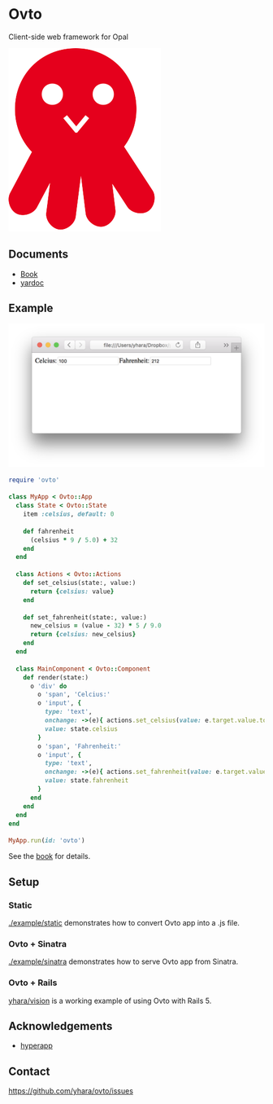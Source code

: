 # Ovto

Client-side web framework for Opal

![logo](ovtologo.png)

## Documents

- [Book](https://yhara.github.io/ovto/)
- [yardoc](https://yhara.github.io/ovto/api/)

## Example

![screenshot](screenshot.png)

```rb
require 'ovto'

class MyApp < Ovto::App
  class State < Ovto::State
    item :celsius, default: 0

    def fahrenheit
      (celsius * 9 / 5.0) + 32
    end
  end

  class Actions < Ovto::Actions
    def set_celsius(state:, value:)
      return {celsius: value}
    end

    def set_fahrenheit(state:, value:)
      new_celsius = (value - 32) * 5 / 9.0
      return {celsius: new_celsius}
    end
  end

  class MainComponent < Ovto::Component
    def render(state:)
      o 'div' do
        o 'span', 'Celcius:'
        o 'input', {
          type: 'text',
          onchange: ->(e){ actions.set_celsius(value: e.target.value.to_i) },
          value: state.celsius
        }
        o 'span', 'Fahrenheit:'
        o 'input', {
          type: 'text',
          onchange: ->(e){ actions.set_fahrenheit(value: e.target.value.to_i) },
          value: state.fahrenheit
        }
      end
    end
  end
end

MyApp.run(id: 'ovto')
```

See the [book](https://yhara.github.io/ovto/guides/tutorial.html) for details.

## Setup

### Static

[./example/static](./example/static) demonstrates how to convert Ovto app
into a .js file.

### Ovto + Sinatra

[./example/sinatra](./example/sinatra) demonstrates how to serve Ovto app
from Sinatra.

### Ovto + Rails

[yhara/vision](https://github.com/yhara/vision) is a working example of using Ovto with Rails 5.

## Acknowledgements

- [hyperapp](https://github.com/hyperapp/hyperapp)

## Contact

https://github.com/yhara/ovto/issues
